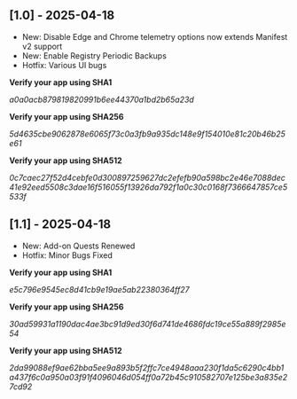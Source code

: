## [1.0] - 2025-04-18
- New: Disable Edge and Chrome telemetry options now extends Manifest v2 support
- New: Enable Registry Periodic Backups
- Hotfix: Various UI bugs

**Verify your app using SHA1**

*a0a0acb879819820991b6ee44370a1bd2b65a23d*

**Verify your app using SHA256**

*5d4635cbe9062878e6065f73c0a3fb9a935dc148e9f154010e81c20b46b25e61*

**Verify your app using SHA512**

*0c7caec27f52d4cebfe0d300897259627dc2efefb90a598bc2e46e7088dec41e92eed5508c3dae16f516055f13926da792f1a0c30c0168f7366647857ce5533f*

## [1.1] - 2025-04-18
- New: Add-on Quests Renewed
- Hotfix: Minor Bugs Fixed

**Verify your app using SHA1**

*e5c796e9545ec8d41cb9e19ae5ab22380364ff27*

**Verify your app using SHA256**

*30ad59931a1190dac4ae3bc91d9ed30f6d741de4686fdc19ce55a889f2985e54*

**Verify your app using SHA512**

*2da99088ef9ae62bba5ee9a893b5f2ffc7ce4948aaa230f1da5c6290c4bb1a437f6c0a950a03f91f4096046d054ff0a72b45c910582707e125be3a835e27cd92*
